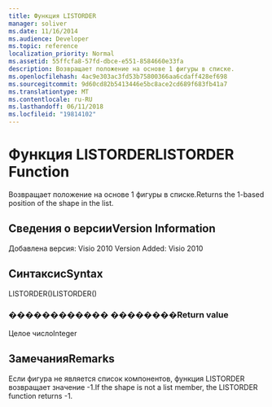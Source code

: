 ```yaml
---
title: Функция LISTORDER
manager: soliver
ms.date: 11/16/2014
ms.audience: Developer
ms.topic: reference
localization_priority: Normal
ms.assetid: 55ffcfa8-57fd-dbce-e551-8584660e33fa
description: Возвращает положение на основе 1 фигуры в списке.
ms.openlocfilehash: 4ac9e303ac3fd53b75800366aa6cdaff428ef698
ms.sourcegitcommit: 9d60cd82b5413446e5bc8ace2cd689f683fb41a7
ms.translationtype: MT
ms.contentlocale: ru-RU
ms.lasthandoff: 06/11/2018
ms.locfileid: "19814102"
---
```

# <a name="listorder-function"></a><span data-ttu-id="0e1dd-103">Функция LISTORDER</span><span class="sxs-lookup"><span data-stu-id="0e1dd-103">LISTORDER Function</span></span>

<span data-ttu-id="0e1dd-104">Возвращает положение на основе 1 фигуры в списке.</span><span class="sxs-lookup"><span data-stu-id="0e1dd-104">Returns the 1-based position of the shape in the list.</span></span>
  
## <a name="version-information"></a><span data-ttu-id="0e1dd-105">Сведения о версии</span><span class="sxs-lookup"><span data-stu-id="0e1dd-105">Version Information</span></span>

<span data-ttu-id="0e1dd-106">Добавлена версия: Visio 2010
</span><span class="sxs-lookup"><span data-stu-id="0e1dd-106">Version Added: Visio 2010</span></span> 
  
## <a name="syntax"></a><span data-ttu-id="0e1dd-107">Синтаксис</span><span class="sxs-lookup"><span data-stu-id="0e1dd-107">Syntax</span></span>

<span data-ttu-id="0e1dd-108">LISTORDER()</span><span class="sxs-lookup"><span data-stu-id="0e1dd-108">LISTORDER()</span></span>
  
### <a name="return-value"></a><span data-ttu-id="0e1dd-109">������������ ��������</span><span class="sxs-lookup"><span data-stu-id="0e1dd-109">Return value</span></span>

<span data-ttu-id="0e1dd-110">Целое число</span><span class="sxs-lookup"><span data-stu-id="0e1dd-110">Integer</span></span>
  
## <a name="remarks"></a><span data-ttu-id="0e1dd-111">Замечания</span><span class="sxs-lookup"><span data-stu-id="0e1dd-111">Remarks</span></span>

<span data-ttu-id="0e1dd-112">Если фигура не является список компонентов, функция LISTORDER возвращает значение -1.</span><span class="sxs-lookup"><span data-stu-id="0e1dd-112">If the shape is not a list member, the LISTORDER function returns -1.</span></span>
  

